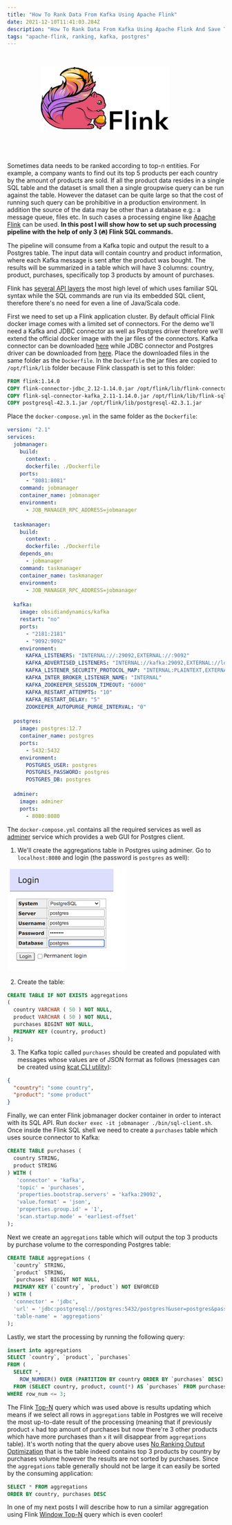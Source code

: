 ```yaml
---
title: "How To Rank Data From Kafka Using Apache Flink"
date: 2021-12-10T11:41:03.284Z
description: "How To Rank Data From Kafka Using Apache Flink And Save The Result To SQL Database"
tags: "apache-flink, ranking, kafka, postgres"
---
```


<div style="display:flex;justify-content:center;padding-right:10%;padding-bottom:50px;padding-top:30px;">
  <div style="width:300px;">
    <img src="flink-header-logo.svg"
            alt="Apache Flink"
            style="margin:0;"
            />
  </div>  
</div>

Sometimes data needs to be ranked according to top-n entities. For example, a company wants to find out its top 5 products per each country by the amount of products are sold. If all the product data resides in a single SQL table and the dataset is small then a single groupwise query can be run against the table. However the dataset can be quite large so that the cost of running such query can be prohibitive in a production environment. In addition the source of the data may be other than a database e.g.: a message queue, files etc. In such cases a processing engine like [Apache Flink](https://flink.apache.org) can be used. **In this post I will show how to set up such processing pipeline with the help of only 3 (🔥) Flink SQL commands.**

The pipeline will consume from a Kafka topic and output the result to a Postgres table. The input data will contain country and product information, where each Kafka message is sent after the product was bought. The results will be summarized in a table which will have 3 columns: country, product, purchases, specifically top 3 products by amount of purchases.

Flink has [several API layers](https://nightlies.apache.org/flink/flink-docs-release-1.14/docs/concepts/overview/) the most high level of which uses familiar SQL syntax while the SQL commands are run via its embedded SQL client, therefore there's no need for even a line of Java/Scala code.

First we need to set up a Flink application cluster. By default official Flink docker image comes with a limited set of connectors. For the demo we'll need a Kafka and JDBC connector as well as Postgres driver therefore we'll extend the official docker image with the jar files of the connectors. Kafka connector can be downloaded [here](https://nightlies.apache.org/flink/flink-docs-release-1.14/docs/connectors/table/kafka/) while JDBC connector and Postgres driver can be downloaded from [here](https://nightlies.apache.org/flink/flink-docs-release-1.14/docs/connectors/table/jdbc/). Place the downloaded files in the same folder as the `Dockerfile`. In the `Dockerfile` the jar files are copied to `/opt/flink/lib` folder because Flink classpath is set to this folder:

```dockerfile
FROM flink:1.14.0
COPY flink-connector-jdbc_2.12-1.14.0.jar /opt/flink/lib/flink-connector-jdbc_2.12-1.14.0.jar
COPY flink-sql-connector-kafka_2.11-1.14.0.jar /opt/flink/lib/flink-sql-connector-kafka_2.11-1.14.0.jar
COPY postgresql-42.3.1.jar /opt/flink/lib/postgresql-42.3.1.jar
```

Place the `docker-compose.yml` in the same folder as the `Dockerfile`:

```yml
version: "2.1"
services:
  jobmanager:
    build:
      context: .
      dockerfile: ./Dockerfile
    ports:
      - "8081:8081"
    command: jobmanager
    container_name: jobmanager
    environment:
      - JOB_MANAGER_RPC_ADDRESS=jobmanager

  taskmanager:
    build:
      context: .
      dockerfile: ./Dockerfile
    depends_on:
      - jobmanager
    command: taskmanager
    container_name: taskmanager
    environment:
      - JOB_MANAGER_RPC_ADDRESS=jobmanager

  kafka:
    image: obsidiandynamics/kafka
    restart: "no"
    ports:
      - "2181:2181"
      - "9092:9092"
    environment:
      KAFKA_LISTENERS: "INTERNAL://:29092,EXTERNAL://:9092"
      KAFKA_ADVERTISED_LISTENERS: "INTERNAL://kafka:29092,EXTERNAL://localhost:9092"
      KAFKA_LISTENER_SECURITY_PROTOCOL_MAP: "INTERNAL:PLAINTEXT,EXTERNAL:PLAINTEXT"
      KAFKA_INTER_BROKER_LISTENER_NAME: "INTERNAL"
      KAFKA_ZOOKEEPER_SESSION_TIMEOUT: "6000"
      KAFKA_RESTART_ATTEMPTS: "10"
      KAFKA_RESTART_DELAY: "5"
      ZOOKEEPER_AUTOPURGE_PURGE_INTERVAL: "0"

  postgres:
    image: postgres:12.7
    container_name: postgres
    ports:
      - 5432:5432
    environment:
      POSTGRES_USER: postgres
      POSTGRES_PASSWORD: postgres
      POSTGRES_DB: postgres

  adminer:
    image: adminer
    ports:
      - 8080:8080
```

The `docker-compose.yml` contains all the required services as well as [adminer](https://hub.docker.com/_/adminer) service which provides a web GUI for Postgres client.

1. We'll create the aggregations table in Postgres using adminer. Go to `localhost:8080` and login (the password is `postgres` as well):

![adminer](./adminer.png)

2. Create the table:

```sql
CREATE TABLE IF NOT EXISTS aggregations
(
  country VARCHAR ( 50 ) NOT NULL,
  product VARCHAR ( 50 ) NOT NULL,
  purchases BIGINT NOT NULL,
  PRIMARY KEY (country, product)
);
```

3. The Kafka topic called `purchases` should be created and populated with messages whose values are of JSON format as follows (messages can be created using [kcat CLI utility](https://github.com/edenhill/kcat)):

```json
{
  "country": "some country",
  "product": "some product"
}
```

Finally, we can enter Flink jobmanager docker container in order to interact with its SQL API. Run `docker exec -it jobmanager ./bin/sql-client.sh`. Once inside the Flink SQL shell we need to create a `purchases` table which uses source connector to Kafka:

```sql
CREATE TABLE purchases (
  country STRING,
  product STRING
) WITH (
   'connector' = 'kafka',
   'topic' = 'purchases',
   'properties.bootstrap.servers' = 'kafka:29092',
   'value.format' = 'json',
   'properties.group.id' = '1',
   'scan.startup.mode' = 'earliest-offset'
);
```

Next we create an `aggregations` table which will output the top 3 products by purchase volume to the corresponding Postgres table:

```sql
CREATE TABLE aggregations (
  `country` STRING,
  `product` STRING,
  `purchases` BIGINT NOT NULL,
  PRIMARY KEY (`country`, `product`) NOT ENFORCED
) WITH (
  'connector' = 'jdbc',
  'url' = 'jdbc:postgresql://postgres:5432/postgres?&user=postgres&password=postgres',
  'table-name' = 'aggregations'
);
```

Lastly, we start the processing by running the following query:

```sql
insert into aggregations
SELECT `country`, `product`, `purchases`
FROM (
  SELECT *,
    ROW_NUMBER() OVER (PARTITION BY country ORDER BY `purchases` DESC) AS row_num
  FROM (SELECT country, product, count(*) AS `purchases` FROM purchases GROUP BY country, product))
WHERE row_num <= 3;
```

The Flink [Top-N](https://nightlies.apache.org/flink/flink-docs-stable/docs/dev/table/sql/queries/topn/) query which was used above is results updating which means if we select all rows in `aggregations` table in Postgres we will receive the most up-to-date result of the processing (meaning that if previously product `x` had top amount of purchases but now there're 3 other products which have more purchases than `x` it will disappear from `aggregations` table). It's worth noting that the query above uses [No Ranking Output Optimization](https://nightlies.apache.org/flink/flink-docs-stable/docs/dev/table/sql/queries/topn/#no-ranking-output-optimization) that is the table indeed contains top 3 products by country by purchases volume however the results are not sorted by purchases. Since the `aggregations` table generally should not be large it can easily be sorted by the consuming application:

```sql
SELECT * FROM aggregations
ORDER BY country, purchases DESC
```

In one of my next posts I will describe how to run a similar aggregation using Flink [Window Top-N](https://nightlies.apache.org/flink/flink-docs-master/docs/dev/table/sql/queries/window-topn/) query which is even cooler!
